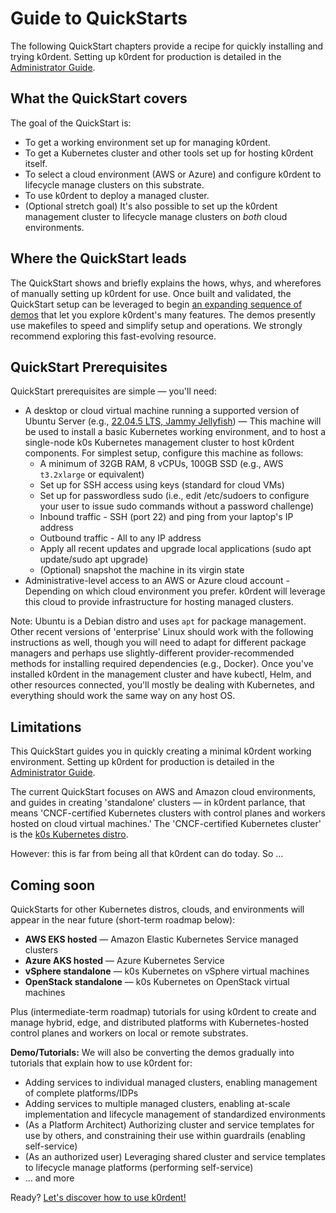 # Guide to QuickStarts

The following QuickStart chapters provide a recipe for quickly installing and trying k0rdent. Setting up k0rdent for production is detailed in the [Administrator Guide]().

## What the QuickStart covers

The goal of the QuickStart is:

* To get a working environment set up for managing k0rdent.
* To get a Kubernetes cluster and other tools set up for hosting k0rdent itself.
* To select a cloud environment (AWS or Azure) and configure k0rdent to lifecycle manage clusters on this substrate.
* To use k0rdent to deploy a managed cluster.
* (Optional stretch goal) It's also possible to set up the k0rdent management cluster to lifecycle manage clusters on _both_ cloud environments.

## Where the QuickStart leads

The QuickStart shows and briefly explains the hows, whys, and wherefores of manually setting up k0rdent for use. Once built and validated, the QuickStart setup can be leveraged to begin [an expanding sequence of demos](https://github.com/k0rdent/demos) that let you explore k0rdent's many features. The demos presently use makefiles to speed and simplify setup and operations. We strongly recommend exploring this fast-evolving resource.

## QuickStart Prerequisites

QuickStart prerequisites are simple &mdash; you'll need:

* A desktop or cloud virtual machine running a supported version of Ubuntu Server (e.g., [22.04.5 LTS, Jammy Jellyfish](https://releases.ubuntu.com/jammy/)) &mdash; This machine will be used to install a basic Kubernetes working environment, and to host a single-node k0s Kubernetes management cluster to host k0rdent components. For simplest setup, configure this machine as follows:
    * A minimum of 32GB RAM, 8 vCPUs, 100GB SSD (e.g., AWS `t3.2xlarge` or equivalent)
    * Set up for SSH access using keys (standard for cloud VMs)
    * Set up for passwordless sudo (i.e., edit /etc/sudoers to configure your user to issue sudo commands without a password challenge)
    * Inbound traffic - SSH (port 22) and ping from your laptop's IP address
    * Outbound traffic - All to any IP address
    * Apply all recent updates and upgrade local applications (sudo apt update/sudo apt upgrade)
    * (Optional) snapshot the machine in its virgin state
* Administrative-level access to an AWS or Azure cloud account - Depending on which cloud environment you prefer. k0rdent will leverage this cloud to provide infrastructure for hosting managed clusters.

Note: Ubuntu is a Debian distro and uses `apt` for package management. Other recent versions of 'enterprise' Linux should work with the following instructions as well, though you will need to adapt for different package managers and perhaps use slightly-different provider-recommended methods for installing required dependencies (e.g., Docker). Once you've installed k0rdent in the management cluster and have kubectl, Helm, and other resources connected, you'll mostly be dealing with Kubernetes, and everything should work the same way on any host OS.

## Limitations

This QuickStart guides you in quickly creating a minimal k0rdent working environment. Setting up k0rdent for production is detailed in the [Administrator Guide]().

The current QuickStart focuses on AWS and Amazon cloud environments, and guides in creating 'standalone' clusters &mdash; in k0rdent parlance, that means 'CNCF-certified Kubernetes clusters with control planes and workers hosted on cloud virtual machines.' The 'CNCF-certified Kubernetes cluster' is the [k0s Kubernetes distro](https://k0sproject.io).

However: this is far from being all that k0rdent can do today. So ...

## Coming soon

QuickStarts for other Kubernetes distros, clouds, and environments will appear in the near future (short-term roadmap below):

* **AWS EKS hosted** &mdash; Amazon Elastic Kubernetes Service managed clusters 
* **Azure AKS hosted** &mdash; Azure Kubernetes Service
* **vSphere standalone** &mdash; k0s Kubernetes on vSphere virtual machines
* **OpenStack standalone** &mdash; k0s Kubernetes on OpenStack virtual machines

Plus (intermediate-term roadmap) tutorials for using k0rdent to create and manage hybrid, edge, and distributed platforms with Kubernetes-hosted control planes and workers on local or remote substrates.

**Demo/Tutorials:** We will also be converting the demos gradually into tutorials that explain how to use k0rdent for:

* Adding services to individual managed clusters, enabling management of complete platforms/IDPs
* Adding services to multiple managed clusters, enabling at-scale implementation and lifecycle management of standardized environments
* (As a Platform Architect) Authorizing cluster and service templates for use by others, and constraining their use within guardrails (enabling self-service)
* (As an authorized user) Leveraging shared cluster and service templates to lifecycle manage platforms (performing self-service)
* ... and more

Ready? [Let's discover how to use k0rdent!](quickstart_1_management_node_and_cluster.md)

